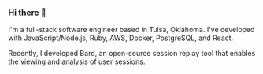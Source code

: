 ### Hi there 👋

I'm a full-stack software engineer based in Tulsa, Oklahoma. I've developed with JavaScript/Node.js, Ruby, AWS, Docker, PostgreSQL, and React.

Recently, I developed Bard, an open-source session replay tool that enables the viewing and analysis of user sessions.


